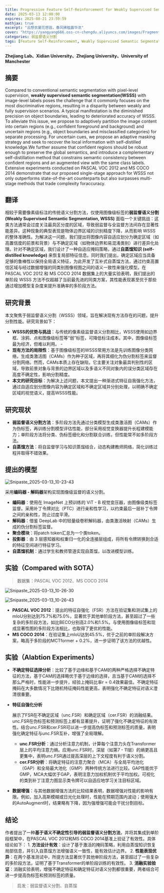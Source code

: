 ```yaml
---
title: Progressive Feature Self-Reinforcement for Weakly Supervised Semantic Segmentation
date: 2025-03-13 12:00:00
expires: 2025-08-21 23:59:59
mathjax: true
excerpt: "云想衣裳花想容，春风拂槛露华浓"
cover: "https://yangyang666.oss-cn-chengdu.aliyuncs.com/images/Fragment_7_4k_a51f7.jpg"
categories: 弱监督语义分割
tags: [Feature Self-Reinforcement, Weakly Supervised Semantic Segmentation]
---
```



**Zhejiang Lab、Xidian University、Zhejiang University、University of Manchester**


## 摘要

Compared to conventional semantic segmentation with pixel-level supervision, **weakly supervised semantic segmentation(WSSS)** with image-level labels poses the challenge that it commonly focuses on the most discriminative regions, resulting in a disparity between weakly and fully supervision scenarios. A typical manifestation is the diminished precision on object boundaries, leading to deteriorated accuracy of WSSS. To alleviate this issue, we propose to adaptively partition the image content into certain regions (e.g., confident
foreground and background) and uncertain regions (e.g., object boundaries and misclassified categories) for separate processing. For uncertain cues, we propose an adaptive masking strategy and seek to recover the local information with self-distilled knowledge.We further assume that confident regions should be robust enough to preserve the global semantics, and introduce a complementary self-distillation method that constrains semantic consistency between confident regions and an augmented view with the same class labels. Extensive experiments conducted on PASCAL VOC 2012 and MS COCO 2014 demonstrate that our proposed single-stage approach for WSSS not only outperforms state-of-the-art counterparts but also surpasses multi-stage methods that trade complexity foraccuracy.

## 翻译

相较于需要像素级标注的传统语义分割方法，仅使用图像级标签的**弱监督语义分割 (Weakly Supervised Semantic Segmentation, WSSS)** 面临一个关键挑战：这类方法通常会过度关注最具区分度的区域，导致弱监督与全监督方法间存在显著性能差异。这种现象的典型表现是物体边界区域的识别精度下降，从而影响 WSSS 的整体准确性。为解决这一问题，我们提出将图像内容自适应划分为确定区域（如高置信度的前景和背景）与不确定区域（如物体边界和易混淆类别）进行差异化处理。针对不确定区域，我们设计了一种自适应掩码策略，通过**自蒸馏知识 (self-distilled knowledge)** 来恢复局部特征信息。同时我们提出，确定区域应当具备足够的鲁棒性以保持全局语义特征，为此开发了互补式自蒸馏方法，通过约束高置信区域与经过数据增强的同类别图像视图之间的语义一致性来强化模型。在 PASCAL VOC 2012 和 MS COCO 2014 数据集上的大量实验表明，我们提出的单阶段 WSSS 方法不仅超越了当前最先进的同类方案，其性能表现甚至优于那些通过增加模型复杂度来提升准确率的多阶段方法。

## 研究背景

本文聚焦于弱监督语义分割（WSSS）领域，旨在解决现有方法存在的问题，提升分割性能。研究背景如下：

- **WSSS的优势与挑战**：与传统的像素级监督语义分割相比，WSSS使用如边界框、涂鸦、点和图像级标签等“弱”标签，可降低标注成本。其中，图像级标签最为经济，但难以利用。 -
-  **现有方法的局限性**：基于图像级标签的WSSS常用方法是先训练图像分类网络，生成类激活图（CAMs）作为种子区域，再将其细化为伪分割标签来监督分割网络。然而，CAMs本质上存在缺陷，它主要关注对象最具判别性的区域，导致前景对象与背景的边界区域以及多语义不同对象内的误分类区域存在高度不确定性，影响分割精度。 
-  **本文的研究目标**：为解决上述问题，本文提出一种渐进式特征自我强化方法，通过自适应划分图像内容为确定区域和不确定区域并分别处理，以明确不确定区域的视觉语义，提高WSSS性能。 

## 研究现状

- **弱监督语义分割方法**：多阶段方法先通过分类模型生成类激活图（CAMs）作为伪标签，再训练分割模型评估性能，部分采用视觉变换器提升长程建模能力；单阶段方法将分类、伪标签细化和分割联合训练，但性能常不如多阶段方法。
- **自蒸馏方法**：将自监督学习与知识蒸馏结合，动态构建教师网络，简化训练过程并取得不错效果。

## 提出的模型

![Snipaste_2025-03-13_10-23-43](https://yangyang666.oss-cn-chengdu.aliyuncs.com/images/Snipaste_2025-03-13_10-23-43.png)



采用**编码器 - 解码器**架构实现图像级监督的语义分割。

- **编码器**：使用在 ImageNet 上预训练的 ViT - B 视觉变压器，由图像级类标签监督。采用补丁令牌对比（PTC）进行亲和性学习，以约束最后一层补丁令牌之间的亲和性，防止过度平滑。
- **解码器**：借鉴 DeepLab 中的轻量级卷积解码器，由类激活映射（CAMs）生成的伪分割标签监督。
- **聚合模块**：将patch token汇总为一个类token。
- **投影器**：由 3 层感知器和权重归一化的全连接层组成，将所有令牌转换到合适的特征空间进行特征学习。
- **自蒸馏机制**：通过学生和教师管道实现自蒸馏，以改进模型训练。



## 实验（Compared with SOTA）

> 数据集：PASCAL VOC 2012、MS COCO 2014

![Snipaste_2025-03-13_10-26-30](https://yangyang666.oss-cn-chengdu.aliyuncs.com/images/Snipaste_2025-03-13_10-26-30.png)



![Snipaste_2025-03-13_10-26-43](https://yangyang666.oss-cn-chengdu.aliyuncs.com/images/Snipaste_2025-03-13_10-26-43.png)



- **PASCAL VOC 2012**：提出的特征自强化（FSR）方法在验证集和测试集上的mIoU分别达到75.7%和75.0%，显著优于其他单阶段方法，甚至超过了一些复杂的多阶段方法，如比BECO分别高2.0%和1.5%。与使用图像级标签和现成显著性图的多阶段方法相比，也取得了更优的性能。
- **MS COCO 2014**：在验证集上mIoU达到45.5%，优于之前的单阶段解决方案，略高于多阶段的MCTformer + 0.2%，进一步证明了该方法的优越性。





## 实验（Alabtion Experiments）

- **不确定特征选择分析**：比较了基于边缘和基于CAM的两种严格选择不确定特征的方法，基于CAM的选择略优于基于边缘的选择，且当基于CAM的选择不那么严格时，性能进一步提升，经验上掩码比率r = 0.4效果最佳。不确定特征掩码在大多数情况下比随机特征掩码性能更高，表明强化不确定特征对语义澄清很重要。

- **特征自强化分析**

  展示了FSR在不确定区域（unc.FSR）和确定区域（cer.FSR）的消融结果。unc.FSR在伪标签和预测标签上都有显著提升，证明了强化不确定特征的有效性。结合unc.FSR和cer.FSR可以进一步提高伪标签和预测标签的质量，表明强化确定特征与unc.FSR互补，增强了全局理解。

  - **unc.FSR分析**：通过分析注意力机制，计算每个注意力头在Transformer层上的平均注意力熵。应用unc.FSR时，深层（如第7 - 11层）的熵更高且更集中，表明unc.FSR通过提高深层的上下文程度有利于语义分割。
  - **cer.FSR分析**：将确定特征的注意力聚合（MCA）与全局平均池化（GAP）和全局最大池化（GMP）两种传统方法进行比较。GAP性能优于GMP，MCA大幅优于GAP，表明注意力加权机制优于平均加权。可视化的类到补丁注意力图显示类令牌可以自适应地学习关注目标区域。

- **数据增强**：与其他数据增强方法的比较结果表明，数据增强对性能的影响有限。例如，加入高斯模糊或日光化处理时，性能在预期范围内波动；使用强大的AutoAugment时，结果略有下降，因为强增强可能会干扰分割目标。



## 结论

作者提出了一种**基于语义不确定性引导的弱监督语义分割方法**，并将其集成到单阶段框架中，在PASCAL VOC 2012和MS COCO 2014基准上验证了有效性。具体结论如下： 1. **方法设计有效**：设计了基于激活的掩码策略，利用自蒸馏知识恢复局部信息，并引入自蒸馏方法增强语义一致性，能有效估计边界。 2. **性能表现优异**：在两个基准测试中，所提方法显著优于其他单阶段方法，甚至超过了一些复杂的多阶段方法，证明了基于Transformer的单阶段训练的有效性。 3. **消融实验验证**：消融实验表明，增强不确定特征和确定特征对语义分割都很重要，两者结合可进一步提高伪标签和预测标签的质量。 



> 启发：弱监督语义分割、自蒸馏


